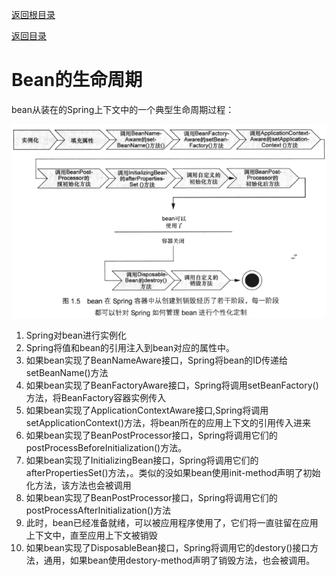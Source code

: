 [返回根目录](/README.md)

[返回目录](../README.md)

# Bean的生命周期

bean从装在的Spring上下文中的一个典型生命周期过程：

![](../assets/import01.png)

1. Spring对bean进行实例化
2. Spring将值和bean的引用注入到bean对应的属性中。
3. 如果bean实现了BeanNameAware接口，Spring将bean的ID传递给setBeanName\(\)方法
4. 如果bean实现了BeanFactoryAware接口，Spring将调用setBeanFactory\(\)方法，将BeanFactory容器实例传入
5. 如果bean实现了ApplicationContextAware接口,Spring将调用setApplicationContext\(\)方法，将bean所在的应用上下文的引用传入进来
6. 如果bean实现了BeanPostProcessor接口，Spring将调用它们的postProcessBeforeInitialization\(\)方法。
7. 如果bean实现了InitializingBean接口，Spring将调用它们的afterPropertiesSet\(\)方法，。类似的没如果bean使用init-method声明了初始化方法，该方法也会被调用
8. 如果bean实现了BeanPostProcessor接口，Spring将调用它们的postProcessAfterInitialization\(\)方法
9. 此时，bean已经准备就绪，可以被应用程序使用了，它们将一直驻留在应用上下文中，直至应用上下文被销毁
10. 如果bean实现了DisposableBean接口，Spring将调用它的destory\(\)接口方法，通用，如果bean使用destory-method声明了销毁方法，也会被调用。

